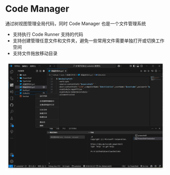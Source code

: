 # Code Manager

通过树视图管理全局代码，同时 Code Manager 也是一个文件管理系统

- 支持执行 Code Runner 支持的代码
- 支持创建管理任意文件和文件夹，避免一些常用文件需要单独打开或切换工作空间
- 支持文件拖放移动目录

![preview](https://github.com/wf-soft/CodeManager/blob/master/images/preview1.png?raw=true)
